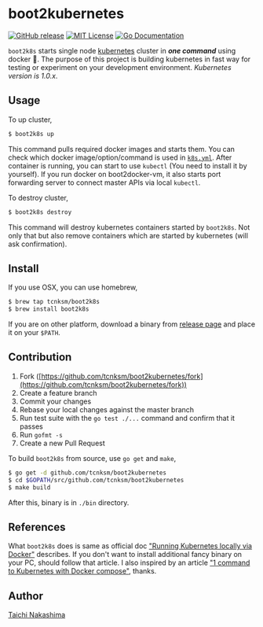 # boot2kubernetes

[![GitHub release](http://img.shields.io/github/release/tcnksm/boot2kubernetes.svg?style=flat-square)][release]
[![MIT License](http://img.shields.io/badge/license-MIT-blue.svg?style=flat-square)][license]
[![Go Documentation](http://img.shields.io/badge/go-documentation-blue.svg?style=flat-square)][godocs]

[release]: https://github.com/tcnksm/boot2kubernetes/releases
[license]: https://github.com/tcnksm/boot2kubernetes/blob/master/LICENSE
[godocs]: http://godoc.org/github.com/tcnksm/boot2kubernetes

`boot2k8s` starts single node [kubernetes](https://github.com/googlecloudplatform/kubernetes) cluster in _**one command**_ using docker :whale:. The purpose of this project is building kubernetes in fast way for testing or experiment on your development environment. _Kubernetes version is 1.0.x_. 

## Usage

To up cluster,

```bash
$ boot2k8s up
```

This command pulls required docker images and starts them. You can check which docker image/option/command is used in [`k8s.yml`](/config/k8s.yml). After container is running, you can start to use `kubectl` (You need to install it by yourself). If you run docker on boot2docker-vm, it also starts port forwarding server to connect master APIs via local `kubectl`. 

To destroy cluster,

```bash
$ boot2k8s destroy
```

This command will destroy kubernetes containers started by `boot2k8s`. Not only that but also remove containers which are started by kubernetes (will ask confirmation). 

## Install

If you use OSX, you can use homebrew,

```bash
$ brew tap tcnksm/boot2k8s
$ brew install boot2k8s
```
If you are on other platform, download a binary from [release page](https://github.com/tcnksm/boot2kubernetes/releases) and place it on your `$PATH`.

## Contribution

1. Fork ([https://github.com/tcnksm/boot2kubernetes/fork](https://github.com/tcnksm/boot2kubernetes/fork))
1. Create a feature branch
1. Commit your changes
1. Rebase your local changes against the master branch
1. Run test suite with the `go test ./...` command and confirm that it passes
1. Run `gofmt -s`
1. Create a new Pull Request

To build `boot2k8s` from source, use `go get` and `make`, 

```bash
$ go get -d github.com/tcnksm/boot2kubernetes
$ cd $GOPATH/src/github.com/tcnksm/boot2kubernetes
$ make build
```

After this, binary is in `./bin` directory. 


## References

What `boot2k8s` does is same as official doc ["Running Kubernetes locally via Docker"](https://github.com/GoogleCloudPlatform/kubernetes/blob/release-1.0/docs/getting-started-guides/docker.md) describes. If you don't want to install additional fancy binary on your PC, should follow that article. I also inspired by an article ["1 command to Kubernetes with Docker compose"](http://sebgoa.blogspot.jp/2015/04/1-command-to-kubernetes-with-docker.html), thanks.

## Author

[Taichi Nakashima](https://github.com/tcnksm)
